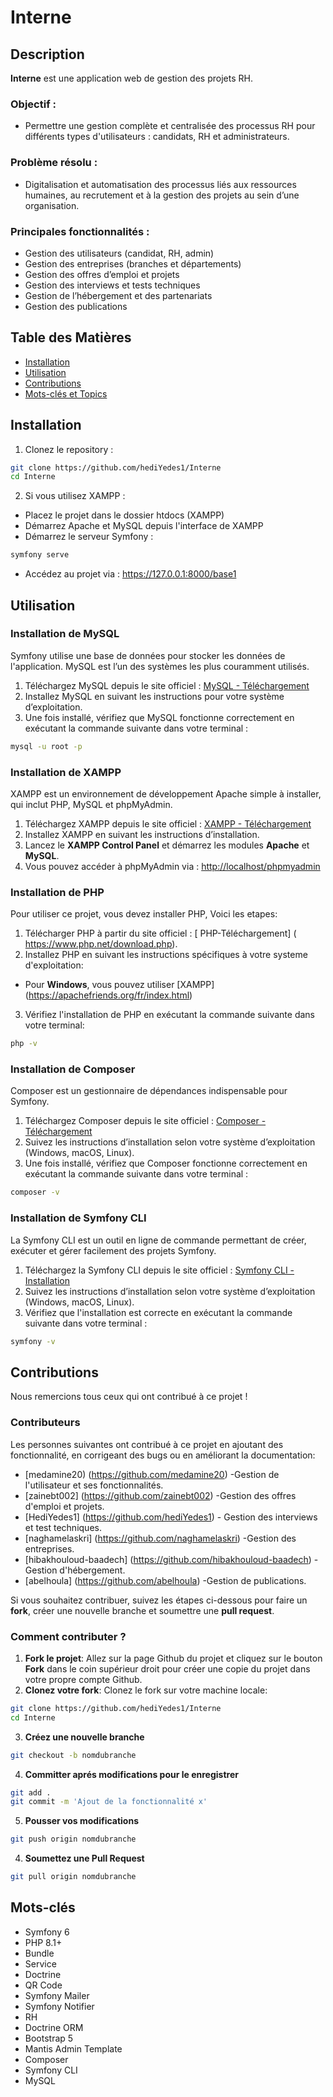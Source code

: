 # Interne

## Description

**Interne** est une application web de gestion des projets RH.

### Objectif :
- Permettre une gestion complète et centralisée des processus RH pour différents types d'utilisateurs : candidats, RH et administrateurs.

### Problème résolu :
- Digitalisation et automatisation des processus liés aux ressources humaines, au recrutement et à la gestion des projets au sein d’une organisation.

### Principales fonctionnalités :
- Gestion des utilisateurs (candidat, RH, admin)
- Gestion des entreprises (branches et départements)
- Gestion des offres d’emploi et projets
- Gestion des interviews et tests techniques
- Gestion de l’hébergement et des partenariats
- Gestion des publications

## Table des Matières

- [Installation](#installation)
- [Utilisation](#utilisation)
- [Contributions](#contributions)
- [Mots-clés et Topics](#mots-clés-et-topics)

## Installation

1. Clonez le repository :
```bash
git clone https://github.com/hediYedes1/Interne
cd Interne
```
2. Si vous utilisez XAMPP :
* Placez le projet dans le dossier htdocs (XAMPP)
* Démarrez Apache et MySQL depuis l'interface de XAMPP
* Démarrez le serveur Symfony :
 ```bash
symfony serve
```
* Accédez au projet via : https://127.0.0.1:8000/base1

## Utilisation
### Installation de MySQL
Symfony utilise une base de données pour stocker les données de l'application. MySQL est l’un des systèmes les plus couramment utilisés.
1. Téléchargez MySQL depuis le site officiel : [MySQL - Téléchargement](https://dev.mysql.com/downloads/)
2. Installez MySQL en suivant les instructions pour votre système d’exploitation.
3. Une fois installé, vérifiez que MySQL fonctionne correctement en exécutant la commande suivante dans votre terminal :
```bash
mysql -u root -p
```
### Installation de XAMPP
XAMPP est un environnement de développement Apache simple à installer, qui inclut PHP, MySQL et phpMyAdmin. 
1. Téléchargez XAMPP depuis le site officiel : [XAMPP - Téléchargement](https://www.apachefriends.org/fr/index.html)
2. Installez XAMPP en suivant les instructions d’installation.
3. Lancez le **XAMPP Control Panel** et démarrez les modules **Apache** et **MySQL**.
4. Vous pouvez accéder à phpMyAdmin via : [http://localhost/phpmyadmin](http://localhost/phpmyadmin)

### Installation de PHP
Pour utiliser ce projet, vous devez installer PHP, Voici les etapes:
1. Télécharger PHP à partir du site officiel : [ PHP-Téléchargement] ( https://www.php.net/download.php).
2. Installez PHP en suivant les instructions spécifiques à votre systeme d'exploitation:
- Pour **Windows**, vous pouvez utiliser [XAMPP] (https://apachefriends.org/fr/index.html)
3. Vérifiez l'installation de PHP en exécutant la commande suivante dans votre terminal:
```bash
php -v
```

###  Installation de Composer
Composer est un gestionnaire de dépendances indispensable pour Symfony.
1. Téléchargez Composer depuis le site officiel : [Composer - Téléchargement](https://getcomposer.org/download/)
2. Suivez les instructions d’installation selon votre système d’exploitation (Windows, macOS, Linux).
3. Une fois installé, vérifiez que Composer fonctionne correctement en exécutant la commande suivante dans votre terminal :
```bash
composer -v
```
### Installation de Symfony CLI
La Symfony CLI est un outil en ligne de commande permettant de créer, exécuter et gérer facilement des projets Symfony.
1. Téléchargez la Symfony CLI depuis le site officiel : [Symfony CLI - Installation](https://symfony.com/download)
2. Suivez les instructions d’installation selon votre système d’exploitation (Windows, macOS, Linux).
3. Vérifiez que l'installation est correcte en exécutant la commande suivante dans votre terminal :
```bash
symfony -v
```

## Contributions 
Nous remercions tous ceux qui ont contribué à ce projet !
### Contributeurs
Les personnes suivantes ont contribué à ce projet en ajoutant des fonctionnalité, en corrigeant des bugs ou en améliorant la documentation: 

- [medamine20) (https://github.com/medamine20) -Gestion de l'utilisateur et ses fonctionnalités.
- [zainebt002] (https://github.com/zainebt002) -Gestion des offres d'emploi et projets.
- [HediYedes1] (https://github.com/hediYedes1) - Gestion des interviews et test techniques.
- [naghamelaskri] (https://github.com/naghamelaskri) -Gestion des entreprises.
- [hibakhouloud-baadech] (https://github.com/hibakhouloud-baadech) -Gestion d'hébergement.
- [abelhoula] (https://github.com/abelhoula) -Gestion de publications.

Si vous souhaitez contribuer, suivez les étapes ci-dessous pour faire un **fork**, créer une nouvelle branche et soumettre une **pull request**.
### Comment contributer ?
1. **Fork le projet**: Allez sur la page Github du projet et cliquez sur le bouton **Fork** dans le coin supérieur droit pour créer une copie du projet dans votre propre compte Github.
2. **Clonez votre fork**: Clonez le fork sur votre machine locale:
```bash
git clone https://github.com/hediYedes1/Interne 
cd Interne
```
3. **Créez une nouvelle branche**
```bash
git checkout -b nomdubranche
```
4. **Committer aprés modifications pour le enregistrer**
```bash
git add . 
git commit -m 'Ajout de la fonctionnalité x'
```
5. **Pousser vos modifications**
```bash
git push origin nomdubranche
```
4. **Soumettez une Pull Request**
```bash
git pull origin nomdubranche
```
## Mots-clés
- Symfony 6  
- PHP 8.1+
- Bundle
- Service
- Doctrine
- QR Code
- Symfony Mailer
- Symfony Notifier
- RH 
- Doctrine ORM  
- Bootstrap 5  
- Mantis Admin Template   
- Composer  
- Symfony CLI  
- MySQL


